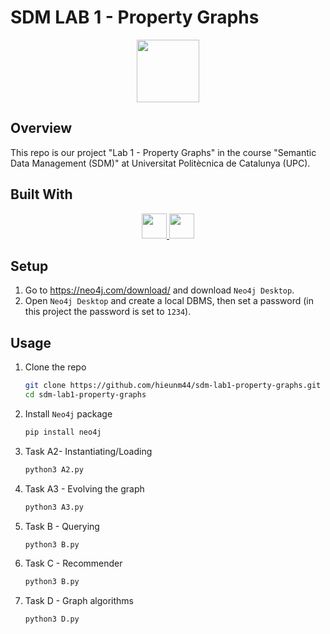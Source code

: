 # SDM LAB 1 - Property Graphs
<div align="center">
<a href="https://www.fib.upc.edu/en">
   <img src="https://www.fib.upc.edu/sites/fib/files/images/logo-fiblletres-upc-color.svg" height=100"/>
</a>
</div>

## Overview
This repo is our project "Lab 1 - Property Graphs" in the course "Semantic Data Management (SDM)" at Universitat Politècnica de Catalunya (UPC).

## Built With
<div align="center">
<a href="https://dblp.org/">
   <img src="https://dblp.org/img/dblp.icon.192x192.png" height=40/>
</a>
<a href="https://neo4j.com/">
   <img src="https://dist.neo4j.com/wp-content/uploads/20230926084108/Logo_FullColor_RGB_TransBG.svg" height=40/>
</a>
</div>

## Setup
1. Go to https://neo4j.com/download/ and download `Neo4j Desktop`.
2. Open `Neo4j Desktop` and create a local DBMS, then set a password (in this project the password is set to `1234`).

## Usage
1. Clone the repo
   ```sh
   git clone https://github.com/hieunm44/sdm-lab1-property-graphs.git
   cd sdm-lab1-property-graphs
   ```
2. Install `Neo4j` package
   ```sh
   pip install neo4j
   ```
3. Task A2- Instantiating/Loading
   ```sh
   python3 A2.py
   ```
4. Task A3 - Evolving the graph
   ```sh
   python3 A3.py
   ```
5. Task B - Querying
   ```sh
   python3 B.py
   ```
6. Task C - Recommender
   ```sh
   python3 B.py
   ```
7. Task D - Graph algorithms
   ```sh
   python3 D.py
   ```